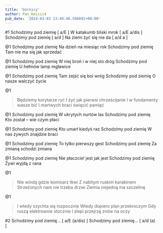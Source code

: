 ```yaml
---
title: 'Górnicy'
author: Pan_Kmicic4
pub_date: '2019-03-03 13:40:46.596691+00:00'
---
```


#1
Schodzimy pod ziemię [ a/E ]
W katakumb bliski mrok [ a/E a/dis ]
Schodzimy pod ziemię [ a/d ]
Na ziemi żyć się nie da [ a/d a ]

@1
Schodzimy pod ziemię
Na dzień na miesiąc rok
Schodzimy pod ziemię
Tam nie ma się jak sprzedać

@1
Schodzimy pod ziemię
W niej broń i w niej sto dróg
Schodzimy pod ziemię
U hełmów lamp mgławice

@1
Schodzimy pod ziemię
Tam zejść się boi wróg
Schodzimy pod ziemię
O nasze walczyć życie

@1
>Będziemy korytarze ryć
>I żyć jak pierwsi chrześcijanie
>I w fundamenty wasze bić
>I martwych braci święcić pamięć

@1
Schodzimy pod ziemię
W ukrytych nurtów las
Schodzimy pod ziemię
Kto został – wie czym płaci

@1
Schodzimy pod ziemię
Kto umarł kiedyś raz
Schodzimy pod ziemię
W nas żywych znajdzie braci

@1
Schodzimy pod ziemię
To tylko pierwszy gest
Schodzimy pod ziemię
Za zmianą schodzi zmiana

@1
Schodzimy pod ziemię
Nie płaczcie! jest jak jest
Schodzimy pod ziemię
Żywi wyjdą z rana

@1
>Nie windą gdzie komisarz tkwi
>Z nabitym ruskim karabinem
>Strzeżonych nam nie trzeba drzwi
>Ziemia niejedną ma szczelinę

@1
>I wtedy szychta się rozpocznie
>Wtedy dopiero plan przekroczym
>Gdy ruszą elektrownie stocznie
>I ślepi przejrzą znów na oczy

#2
Schodzimy pod ziemię... [ a/E (a/dis) ]
Schodzimy pod ziemię... [ a/d (a) ]